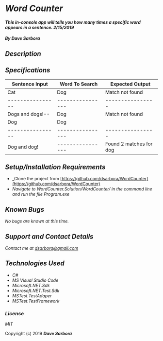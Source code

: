 # _Word Counter_

#### _This in-console app will tells you how many times a specific word appears in a sentence. 2/15/2019_

#### _By **Dave Sarbora**_

## _Description_


## _Specifications_

| Sentence Input | Word To Search | Expected Output|
|----------------|----------------|----------------|
|Cat             |Dog             |Match not found|
|----------------|----------------|----------------|
|Dogs and dogs!--|Dog             |Match not found|
|Dog             |Dog             |           |Found 1 match for dog|
|----------------|----------------|----------------|
|Dog and dog!     |----------------|Found 2 matches for dog|

## _Setup/Installation Requirements_
* _Clone the project from [https://github.com/dsarbora/WordCounter](https://github.com/dsarbora/WordCounter)
* _Navigate to WordCounter.Solution/WordCounter/ in the command line and run the file Program.exe_

## _Known Bugs_
_No bugs are known at this time._

## _Support and Contact Details_
_Contact me at [dsarbora@gmail.com](dsarbora@gmail.com)_

## _Technologies Used_
* _C#_
* _MS Visual Studio Code_
* _Microsoft.NET.Sdk_
* _Microsoft.NET.Test.Sdk_
* _MSTest.TestAdaper_
* _MSTest.TestFramework_

### _License_

*MIT*

Copyright (c) 2019 **_Dave Sarbora_**
